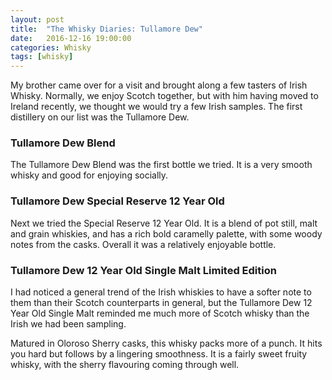 ```yaml
---
layout: post
title:  "The Whisky Diaries: Tullamore Dew"
date:   2016-12-16 19:00:00
categories: Whisky
tags: [whisky]
---
```


My brother came over for a visit and brought along a few tasters of Irish Whisky. Normally, we enjoy Scotch together, but with him having moved to Ireland recently, we thought we would try a few Irish samples. The first distillery on our list was the Tullamore Dew.

### Tullamore Dew Blend
The Tullamore Dew Blend was the first bottle we tried. It is a very smooth whisky and good for enjoying socially.

### Tullamore Dew Special Reserve 12 Year Old
Next we tried the Special Reserve 12 Year Old. It is a blend of pot still, malt and grain whiskies, and has a rich bold caramelly palette, with some woody notes from the casks. Overall it was a relatively enjoyable bottle.

### Tullamore Dew 12 Year Old Single Malt Limited Edition
I had noticed a general trend of the Irish whiskies to have a softer note to them than their Scotch counterparts in general, but the Tullamore Dew 12 Year Old Single Malt reminded me much more of Scotch whisky than the Irish we had been sampling.

Matured in Oloroso Sherry casks, this whisky packs more of a punch. It hits you hard but follows by a lingering smoothness. It is a fairly sweet fruity whisky, with the sherry flavouring coming through well.